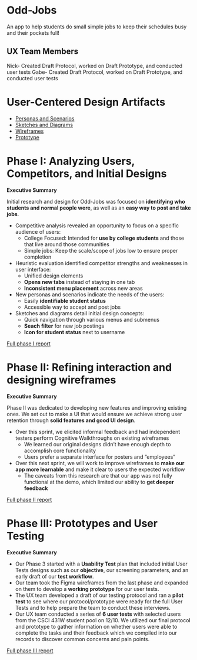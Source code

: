 
# Odd-Jobs

An app to help students do small simple jobs to keep their schedules busy and their pockets full!

## UX Team Members

Nick- Created Draft Protocol, worked on Draft Prototype, and conducted user tests
Gabe- Created Draft Protocol, worked on Draft Prototype, and conducted user tests

# User-Centered Design Artifacts
 

* [Personas and Scenarios](personas/)
* [Sketches and Diagrams](sketches/)
* [Wireframes](wireframes/)
* [Prototype](phaseIII/OddJobs_Finalized_Prototype.pdf)

# Phase I: Analyzing Users, Competitors, and Initial Designs

**Executive Summary**

Initial research and design for Odd-Jobs was focused on **identifying who students and normal people were**, as well as an **easy way to post and take jobs**.

* Competitive analysis revealed an opportunity to focus on a specific audience of users:
  - College Focused: Intended for **use by college students** and those that live around those communities
  - Simple jobs: Keep the scale/scope of jobs low to ensure proper completion
* Heuristic evaluation identified competitor strengths and weaknesses in user interface:
  - Unified design elements
  - **Opens new tabs** instead of staying in one tab
  - **Inconsistent menu placement** across new areas
* New personas and scenarios indicate the needs of the users:
  - Easily **identifiable student status**
  - Accessible way to accept and post jobs
* Sketches and diagrams detail initial design concepts:
  - Quick navigation through various menus and submenus
  - **Seach filter** for new job postings
  - **Icon for student status** next to username

[Full phase I report](phaseI/)

# Phase II: Refining interaction and designing wireframes

**Executive Summary**

Phase II was dedicated to developing new features and improving existing ones. We set out to make a UI that would ensure we achieve strong user retention through **solid features and good UI design**.

* Over this sprint, we elicited informal feedback and had independent testers perform Cognitive Walkthroughs on existing wireframes
  - We learned our original designs didn’t have enough depth to accomplish core functionality
  - Users prefer a separate interface for posters and “employees”
* Over this next sprint, we will work to improve wireframes to **make our app more learnable** and make it clear to users the expected workflow
  - The caveats from this research are that our app was not fully functional at the demo, which limited our ability to **get deeper feedback**

[Full phase II report](phaseII/)

# Phase III: Prototypes and User Testing

**Executive Summary**

* Our Phase 3 started with a **Usability Test** plan that included initial User Tests designs such as our **objective**, our screening parameters, and an early draft of our **test workflow**.
* Our team took the Figma wireframes from the last phase and expanded on them to develop a **working prototype** for our user tests.
* The UX team developed a draft of our testing protocol and ran a **pilot test** to see where our protocol/prototype were ready for the full User Tests and to help prepare the team to conduct these interviews.
* Our UX team conducted a series of **6 user tests** with selected users from the CSCI 431W student pool on 12/10. We utilized our final protocol and prototype to gather information on whether users were able to complete the tasks and their feedback which we compiled into our records to discover common concerns and pain points.



[Full phase III report](phaseIII/)
